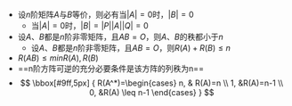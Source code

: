 # 
- 设$n$阶矩阵$A$与$B$等价，则必有当$|A|=0$时，$|B|=0$
	- 当$|A|=0$时，$|B|=|P||A||Q|=0$
- 设$A$、$B$都是$n$阶非零矩阵，且$AB=O$，则$A$、$B$的秩都小于$n$
	- 设$A$、$B$都是$n$阶非零矩阵，且$AB=O$，则$R(A)+R(B)\leq n$
- $R(AB)\leq min{ R(A) , R(B) }$
- ==n阶方阵可逆的充分必要条件是该方阵的列秩为n==
- $$
\bbox[#9ff,5px]
{
R(A^*)=\begin{cases} n, & R(A)=n \\ 1, &R(A)=n-1 \\ 0, &R(A) \leq n-1 \end{cases}
}
$$
